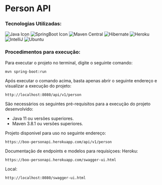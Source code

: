 # Person API

### Tecnologias Utilizadas:
![Java Icon](https://img.shields.io/badge/Java-ED8B00?style=for-the-badge&logo=java&logoColor=white)
![SpringBoot Icon](https://img.shields.io/badge/Spring_Boot-F2F4F9?style=for-the-badge&logo=spring-boot)
![Maven Central](https://img.shields.io/badge/apache_maven-C71A36?style=for-the-badge&logo=apachemaven&logoColor=white)
![Hibernate](https://img.shields.io/badge/Hibernate-59666C?style=for-the-badge&logo=Hibernate&logoColor=white)
![Heroku](https://img.shields.io/badge/Heroku-430098?style=for-the-badge&logo=heroku&logoColor=white)
![IntelliJ](https://img.shields.io/badge/IntelliJIDEA-000000.svg?style=for-the-badge&logo=intellij-idea&logoColor=white)
![Ubuntu](https://img.shields.io/badge/Ubuntu-E95420?style=for-the-badge&logo=ubuntu&logoColor=white)

### Procedimentos para execução:
Para executar o projeto no terminal, digite o seguinte comando:

```shell script
mvn spring-boot:run 
```

Após executar o comando acima, basta apenas abrir o seguinte endereço e visualizar a execução do projeto:

```
http://localhost:8080/api/v1/person
```


São necessários os seguintes pré-requisitos para a execução do projeto desenvolvido:

* Java 11 ou versões superiores.
* Maven 3.8.1 ou versões superiores.

Projeto disponivel para uso no seguinte endereço:

```
https://boo-personapi.herokuapp.com/api/v1/person
```

Documentação de endpoints e modelos para requisiçoes:
Heroku:
```
https://boo-personapi.herokuapp.com/swagger-ui.html
```

Local:
```
http://localhost:8080/swagger-ui.html
```
